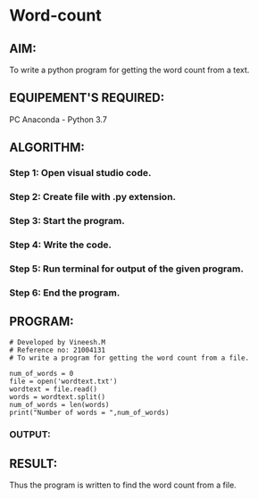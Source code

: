 # Word-count
## AIM:
To write a python program for getting the word count from a text.
## EQUIPEMENT'S REQUIRED: 
PC
Anaconda - Python 3.7
## ALGORITHM: 
### Step 1: Open visual studio code.

### Step 2: Create file with .py extension.
 
### Step 3: Start the program. 

### Step 4: Write the code.

### Step 5: Run terminal for output of the given program.

### Step 6: End the program.

## PROGRAM:
~~~
# Developed by Vineesh.M
# Reference no: 21004131
# To write a program for getting the word count from a file.

num_of_words = 0
file = open('wordtext.txt')
wordtext = file.read()
words = wordtext.split()
num_of_words = len(words)
print("Number of words = ",num_of_words)
~~~

### OUTPUT:


## RESULT:
Thus the program is written to find the word count from a file.
